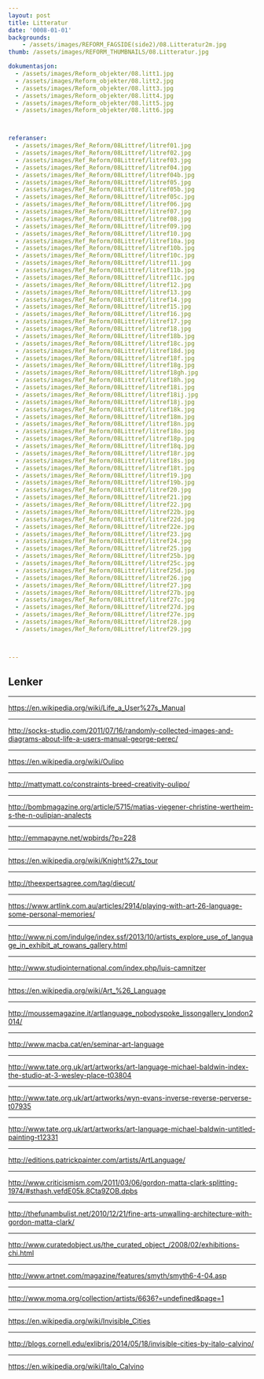 ```yaml
---
layout: post
title: Litteratur
date: '0008-01-01'
backgrounds:
    - /assets/images/REFORM_FAGSIDE(side2)/08.Litteratur2m.jpg
thumb: /assets/images/REFORM_THUMBNAILS/08.Litteratur.jpg

dokumentasjon:
  - /assets/images/Reform_objekter/08.litt1.jpg
  - /assets/images/Reform_objekter/08.litt2.jpg
  - /assets/images/Reform_objekter/08.litt3.jpg
  - /assets/images/Reform_objekter/08.litt4.jpg
  - /assets/images/Reform_objekter/08.litt5.jpg
  - /assets/images/Reform_objekter/08.litt6.jpg



referanser:
  - /assets/images/Ref_Reform/08Littref/litref01.jpg
  - /assets/images/Ref_Reform/08Littref/litref02.jpg
  - /assets/images/Ref_Reform/08Littref/litref03.jpg
  - /assets/images/Ref_Reform/08Littref/litref04.jpg
  - /assets/images/Ref_Reform/08Littref/litref04b.jpg
  - /assets/images/Ref_Reform/08Littref/litref05.jpg
  - /assets/images/Ref_Reform/08Littref/litref05b.jpg
  - /assets/images/Ref_Reform/08Littref/litref05c.jpg
  - /assets/images/Ref_Reform/08Littref/litref06.jpg
  - /assets/images/Ref_Reform/08Littref/litref07.jpg
  - /assets/images/Ref_Reform/08Littref/litref08.jpg
  - /assets/images/Ref_Reform/08Littref/litref09.jpg
  - /assets/images/Ref_Reform/08Littref/litref10.jpg
  - /assets/images/Ref_Reform/08Littref/litref10a.jpg
  - /assets/images/Ref_Reform/08Littref/litref10b.jpg
  - /assets/images/Ref_Reform/08Littref/litref10c.jpg
  - /assets/images/Ref_Reform/08Littref/litref11.jpg
  - /assets/images/Ref_Reform/08Littref/litref11b.jpg
  - /assets/images/Ref_Reform/08Littref/litref11c.jpg
  - /assets/images/Ref_Reform/08Littref/litref12.jpg
  - /assets/images/Ref_Reform/08Littref/litref13.jpg
  - /assets/images/Ref_Reform/08Littref/litref14.jpg
  - /assets/images/Ref_Reform/08Littref/litref15.jpg
  - /assets/images/Ref_Reform/08Littref/litref16.jpg
  - /assets/images/Ref_Reform/08Littref/litref17.jpg
  - /assets/images/Ref_Reform/08Littref/litref18.jpg
  - /assets/images/Ref_Reform/08Littref/litref18b.jpg
  - /assets/images/Ref_Reform/08Littref/litref18c.jpg
  - /assets/images/Ref_Reform/08Littref/litref18d.jpg
  - /assets/images/Ref_Reform/08Littref/litref18f.jpg
  - /assets/images/Ref_Reform/08Littref/litref18g.jpg
  - /assets/images/Ref_Reform/08Littref/litref18gh.jpg
  - /assets/images/Ref_Reform/08Littref/litref18h.jpg
  - /assets/images/Ref_Reform/08Littref/litref18i.jpg
  - /assets/images/Ref_Reform/08Littref/litref18ij.jpg
  - /assets/images/Ref_Reform/08Littref/litref18j.jpg
  - /assets/images/Ref_Reform/08Littref/litref18k.jpg
  - /assets/images/Ref_Reform/08Littref/litref18m.jpg
  - /assets/images/Ref_Reform/08Littref/litref18n.jpg
  - /assets/images/Ref_Reform/08Littref/litref18o.jpg
  - /assets/images/Ref_Reform/08Littref/litref18p.jpg
  - /assets/images/Ref_Reform/08Littref/litref18q.jpg
  - /assets/images/Ref_Reform/08Littref/litref18r.jpg
  - /assets/images/Ref_Reform/08Littref/litref18s.jpg
  - /assets/images/Ref_Reform/08Littref/litref18t.jpg
  - /assets/images/Ref_Reform/08Littref/litref19.jpg
  - /assets/images/Ref_Reform/08Littref/litref19b.jpg
  - /assets/images/Ref_Reform/08Littref/litref20.jpg
  - /assets/images/Ref_Reform/08Littref/litref21.jpg
  - /assets/images/Ref_Reform/08Littref/litref22.jpg
  - /assets/images/Ref_Reform/08Littref/litref22b.jpg
  - /assets/images/Ref_Reform/08Littref/litref22d.jpg
  - /assets/images/Ref_Reform/08Littref/litref22e.jpg
  - /assets/images/Ref_Reform/08Littref/litref23.jpg
  - /assets/images/Ref_Reform/08Littref/litref24.jpg
  - /assets/images/Ref_Reform/08Littref/litref25.jpg
  - /assets/images/Ref_Reform/08Littref/litref25b.jpg
  - /assets/images/Ref_Reform/08Littref/litref25c.jpg
  - /assets/images/Ref_Reform/08Littref/litref25d.jpg
  - /assets/images/Ref_Reform/08Littref/litref26.jpg
  - /assets/images/Ref_Reform/08Littref/litref27.jpg
  - /assets/images/Ref_Reform/08Littref/litref27b.jpg
  - /assets/images/Ref_Reform/08Littref/litref27c.jpg
  - /assets/images/Ref_Reform/08Littref/litref27d.jpg
  - /assets/images/Ref_Reform/08Littref/litref27e.jpg
  - /assets/images/Ref_Reform/08Littref/litref28.jpg
  - /assets/images/Ref_Reform/08Littref/litref29.jpg



---
```



## Lenker

* * *
<https://en.wikipedia.org/wiki/Life_a_User%27s_Manual>

* * *
<http://socks-studio.com/2011/07/16/randomly-collected-images-and-diagrams-about-life-a-users-manual-george-perec/>

* * *
<https://en.wikipedia.org/wiki/Oulipo>

* * *
<http://mattymatt.co/constraints-breed-creativity-oulipo/>

* * *
<http://bombmagazine.org/article/5715/matias-viegener-christine-wertheim-s-the-n-oulipian-analects>

* * *
<http://emmapayne.net/wpbirds/?p=228>

* * *
<https://en.wikipedia.org/wiki/Knight%27s_tour>

* * *
<http://theexpertsagree.com/tag/diecut/>

* * *
<https://www.artlink.com.au/articles/2914/playing-with-art-26-language-some-personal-memories/>

* * *
<http://www.nj.com/indulge/index.ssf/2013/10/artists_explore_use_of_language_in_exhibit_at_rowans_gallery.html>

* * *
<http://www.studiointernational.com/index.php/luis-camnitzer>

* * *
<https://en.wikipedia.org/wiki/Art_%26_Language>

* * *
<http://moussemagazine.it/artlanguage_nobodyspoke_lissongallery_london2014/>

* * *
<http://www.macba.cat/en/seminar-art-language>

* * *
<http://www.tate.org.uk/art/artworks/art-language-michael-baldwin-index-the-studio-at-3-wesley-place-t03804>

* * *
<http://www.tate.org.uk/art/artworks/wyn-evans-inverse-reverse-perverse-t07935>

* * *
<http://www.tate.org.uk/art/artworks/art-language-michael-baldwin-untitled-painting-t12331>

* * *
<http://editions.patrickpainter.com/artists/ArtLanguage/>

* * *
<http://www.criticismism.com/2011/03/06/gordon-matta-clark-splitting-1974/#sthash.vefdE05k.8Cta9ZOB.dpbs>

* * *
<http://thefunambulist.net/2010/12/21/fine-arts-unwalling-architecture-with-gordon-matta-clark/>

* * *
<http://www.curatedobject.us/the_curated_object_/2008/02/exhibitions-chi.html>

* * *
<http://www.artnet.com/magazine/features/smyth/smyth6-4-04.asp>

* * *
<http://www.moma.org/collection/artists/6636?=undefined&page=1>

* * *
<https://en.wikipedia.org/wiki/Invisible_Cities>

* * *
<http://blogs.cornell.edu/exlibris/2014/05/18/invisible-cities-by-italo-calvino/>

* * *
<https://en.wikipedia.org/wiki/Italo_Calvino>

